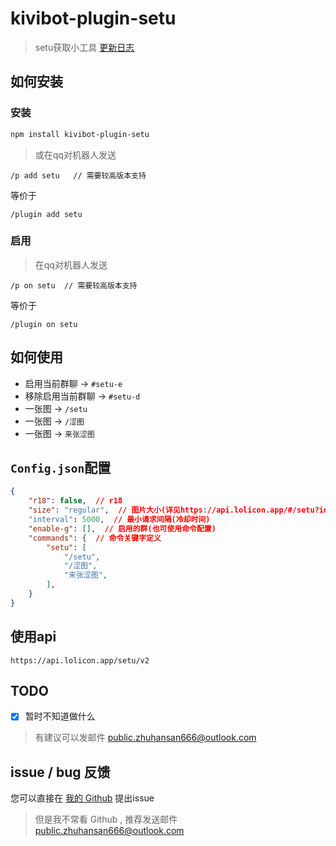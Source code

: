 # kivibot-plugin-setu
> setu获取小工具
> [更新日志](changeLog.md)

## 如何安装

### 安装
```bash
npm install kivibot-plugin-setu
```
> 或在qq对机器人发送
```
/p add setu   // 需要较高版本支持
```
等价于
```
/plugin add setu
```


### 启用
> 在qq对机器人发送
```
/p on setu  // 需要较高版本支持
```
等价于
```
/plugin on setu
```

## 如何使用
* 启用当前群聊 -> `#setu-e`
* 移除启用当前群聊 -> `#setu-d`
* 一张图 -> `/setu`
* 一张图 -> `/涩图`
* 一张图 -> `来张涩图`

## `Config.json`配置
```json
{
    "r18": false,  // r18
    "size": "regular",  // 图片大小(详见https://api.lolicon.app/#/setu?id=size)
    "interval": 5000,  // 最小请求间隔(冷却时间)
    "enable-g": [],  // 启用的群(也可使用命令配置)
    "commands": {  // 命令关键字定义
        "setu": [
            "/setu",
            "/涩图",
            "来张涩图",
        ],
    }
}
```

## 使用api
```
https://api.lolicon.app/setu/v2
```


## TODO
- [x] 暂时不知道做什么
> 有建议可以发邮件 [public.zhuhansan666@outlook.com](mailto:public.zhuhansan666@outlook.com?subject=setu:suggest)


## issue / bug 反馈
您可以直接在 [我的 Github](https://github.com/zhuhansan666/kivibot-plugin-setu) 提出issue
> 但是我不常看 Github , 推荐发送邮件 [public.zhuhansan666@outlook.com](mailto:public.zhuhansan666@outlook.com?subject=setu:suggest)
